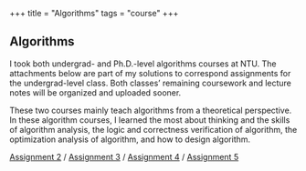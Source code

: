 +++
title = "Algorithms"
tags = "course"
+++

## Algorithms

I took both undergrad- and Ph.D.-level algorithms courses at NTU. 
The attachments below are part of my solutions to correspond assignments for the undergrad-level class. 
Both classes’ remaining coursework and lecture notes will be organized and uploaded sooner.

These two courses mainly teach algorithms from a theoretical perspective. 
In these algorithm courses, I learned the most about thinking and the skills of algorithm analysis,
the logic and correctness verification of algorithm, 
the optimization analysis of algorithm, and how to design algorithm.

[Assignment 2](/pdf/algo/hw2.pdf) /
[Assignment 3](/pdf/algo/hw3.pdf) /
[Assignment 4](/pdf/algo/hw4.pdf) /
[Assignment 5](/pdf/algo/hw5.pdf)


